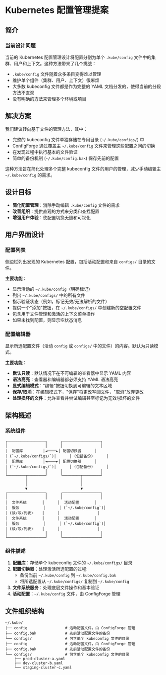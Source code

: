 # Kubernetes 配置管理提案

## 简介

### 当前设计问题

当前的 Kubernetes 配置管理设计将配置分割为单个 `.kube/config` 文件中的集群、用户和上下文。这种方法带来了几个挑战：

- `.kube/config` 文件随着众多条目变得难以管理
- 维护单个组件（集群、用户、上下文）很麻烦
- 大多数 kubeconfig 文件都是作为完整的 YAML 文档分发的，使得当前的分段方法不直观
- 没有明确的方法来管理多个环境或项目

## 解决方案

我们建议转向基于文件的管理方法，其中：

- 完整的 kubeconfig 文件单独存储在专用目录 (`~/.kube/configs/`) 中
- ConfigForge 通过覆盖主 `~/.kube/config` 文件来管理这些配置之间的切换
- 在发现过程中执行基本的文件验证
- 简单的备份机制 (`~/.kube/config.bak`) 保存先前的配置

这种方法旨在简化处理多个完整 kubeconfig 文件的用户的管理，减少手动编辑主 `~/.kube/config` 的需求。

## 设计目标

- **简化配置管理**：消除手动编辑 `.kube/config` 文件的需求
- **改善组织**：提供直观的方式来分类和查找配置
- **增强用户体验**：使配置切换无缝和可视化

## 用户界面设计

### 配置列表

侧边栏列出发现的 Kubernetes 配置，包括活动配置和来自 `configs/` 目录的文件。

**主要功能：**

- 显示活动的 `~/.kube/config`（明确标记）
- 列出 `~/.kube/configs/` 中的所有文件
- 指示验证状态（例如，标记无效/无法解析的文件）
- 提供一个"添加"按钮，在 `~/.kube/configs/` 中创建新的空配置文件
- 包含用于文件管理和激活的上下文菜单操作
- 如果未找到配置，则显示空状态消息

### 配置编辑器

显示所选配置文件（活动 `config` 或 `configs/` 中的文件）的内容。默认为只读模式。

**主要功能：**

- **默认只读**：默认情况下在不可编辑的查看器中显示 YAML 内容
- **语法高亮**：查看器和编辑器都必须支持 YAML 语法高亮
- **显式编辑模式**："编辑"按钮切换到可编辑的文本区域
- **保存/取消**：在编辑模式下，"保存"将更改写回文件，"取消"放弃更改
- **处理损坏的文件**：允许查看并尝试编辑甚至标记为无效/损坏的文件

## 架构概述

### 系统组件

```
┌─────────────────┐      ┌─────────────────┐
│                 │      │                 │
│  配置库         │◄────►│ 配置切换器      │
│ (`~/.kube/configs/`)│      │ (包括备份)      │
│  配置库         │◄────►│ 配置切换器      │
│ (`~/.kube/configs/`)│      │ (包括备份)      │
│                 │      │                 │
└────────┬────────┘      └────────┬────────┘
         │                        │
         │                        │
         ▼                        ▼
┌─────────────────┐      ┌─────────────────┐
│                 │      │                 │
│  文件系统       │      │  活动配置       │
│  服务           │      │ (`~/.kube/config`)│
│ (读/写/列表)    │      │                 │
│  文件系统       │      │  活动配置       │
│  服务           │      │ (`~/.kube/config`)│
│ (读/写/列表)    │      │                 │
│                 │      │                 │
└─────────────────┘      └─────────────────┘
```

### 组件描述

1. **配置库**：存储单个 kubeconfig 文件的 `~/.kube/configs/` 目录
2. **配置切换器**：处理激活所选配置的过程:
   - 备份当前 `~/.kube/config` 到 `~/.kube/config.bak`
   - 将所选配置从 `~/.kube/configs/` 复制到 `~/.kube/config`
3. **文件系统服务**：处理底层文件操作和基本验证
4. **活动配置**：`~/.kube/config` 文件，由 ConfigForge 管理

## 文件组织结构

```
~/.kube/
├── config                 # 活动配置文件，由 ConfigForge 管理
├── config.bak             # 先前活动配置文件的备份
└── configs/               # 包含单个 kubeconfig 文件的目录
├── config                 # 活动配置文件，由 ConfigForge 管理
├── config.bak             # 先前活动配置文件的备份
└── configs/               # 包含单个 kubeconfig 文件的目录
    ├── prod-cluster-a.yaml
    ├── dev-cluster-b.yaml
    └── staging-cluster-c.yaml
```
